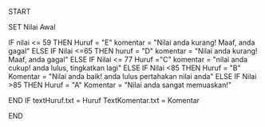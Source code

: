 START

SET Nilai Awal 

IF nilai <= 59 THEN
        Huruf = "E"
        komentar = "Nilai anda kurang! Maaf, anda gagal"
ELSE IF Nilai <=65 THEN
        huruf = "D"
        komentar = "Nilai anda kurang! Maaf, anda gagal"
ELSE IF Nilai <= 77
        Huruf ="C"
        komentar = "nilai anda cukup! anda lulus, tingkatkan lagi"
ELSE IF Nilai <85 THEN
        Huruf = "B"
        Komentar = "Nilai anda baik! anda lulus pertahakan nilai anda"
ELSE IF Nilai >85 THEN
        Huruf = "A"
        Komentar = "Nilai anda sangat memuaskan!"

END IF 
textHuruf.txt = Huruf
TextKomentar.txt = Komentar

END